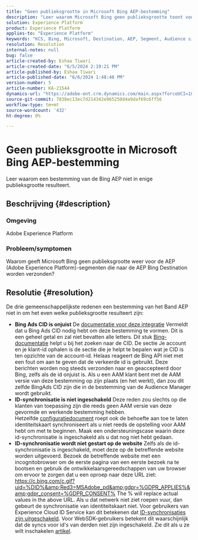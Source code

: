 ```yaml
---
title: "Geen publieksgrootte in Microsoft Bing AEP-bestemming"
description: "Leer waarom Microsoft Bing geen publieksgrootte toont voor het Adobe Experience Platform-segment (AEP) dat naar de Bing-bestemming AEP wordt verzonden."
solution: Experience Platform
product: Experience Platform
applies-to: "Experience Platform"
keywords: "KCS, Bing, Microsoft, Destination, AEP, Segment, Audience size, "
resolution: Resolution
internal-notes: null
bug: false
article-created-by: Eshaa Tiwari
article-created-date: "6/5/2024 2:19:21 PM"
article-published-by: Eshaa Tiwari
article-published-date: "6/6/2024 1:48:48 PM"
version-number: 5
article-number: KA-21544
dynamics-url: "https://adobe-ent.crm.dynamics.com/main.aspx?forceUCI=1&pagetype=entityrecord&etn=knowledgearticle&id=d397ac96-4623-ef11-840b-6045bd026dc7"
source-git-commit: 7838ec13ec7d214342e965250d4a9daf69c6ff56
workflow-type: tm+mt
source-wordcount: '432'
ht-degree: 0%

---
```


# Geen publieksgrootte in Microsoft Bing AEP-bestemming


Leer waarom een bestemming van de Bing AEP niet in enige publieksgrootte resulteert.

## Beschrijving {#description}


### <b>Omgeving</b>

Adobe Experience Platform

### <b>Probleem/symptomen</b>

Waarom geeft Microsoft Bing geen publieksgrootte weer voor de AEP (Adobe Experience Platform)-segmenten die naar de AEP Bing Destination worden verzonden?


## Resolutie {#resolution}


De drie gemeenschappelijkste redenen een bestemming van het Band AEP niet in om het even welke publieksgrootte resulteert zijn:

- <b>Bing Ads CID is onjuist</b>    De [documentatie voor deze integratie](https://experienceleague.adobe.com/docs/experience-platform/destinations/catalog/advertising/bing.html?lang=en) Vermeldt dat u Bing Ads CID nodig hebt om deze bestemming te vormen. Dit is een geheel getal en zal niet<b> </b>bevatten alle letters. Dit stuk [Bing-documentatie](https://learn.microsoft.com/en-us/advertising/guides/get-started?view=bingads-13) helpt u bij het zoeken naar de CID. De sectie Je account en je klant-id ophalen is de sectie die je helpt te bepalen wat je CID is ten opzichte van de account-id.
Helaas reageert de Bing API niet met een fout om aan te geven dat de verkeerde id is gebruikt. Deze berichten worden nog steeds verzonden naar en geaccepteerd door Bing, zelfs als de id onjuist is. Als u een AAM klant bent met de AAM versie van deze bestemming op zijn plaats (en het werkt), dan zou dit zelfde BingAds CID zijn die in de bestemming van de Audience Manager wordt gebruikt.
- <b>ID-synchronisatie is niet ingeschakeld</b>    Deze reden zou slechts op die klanten van toepassing zijn die reeds geen AAM versie van deze gevormde en werkende bestemming hebben. Hetzelfde [configuratiedocument](https://experienceleague.adobe.com/docs/experience-platform/destinations/catalog/advertising/bing.html?lang=en) roept ook de behoefte aan toe te laten identiteitskaart synchroniseert als u niet reeds de opstelling voor AAM hebt om met te beginnen. Maak een ondersteuningscase waarin deze id-synchronisatie is ingeschakeld als u dat nog niet hebt gedaan.
- <b>ID-synchronisatie wordt niet gestart op de website</b>
Zelfs als de id-synchronisatie is ingeschakeld, moet deze op de betreffende website worden uitgevoerd. Bezoek de betreffende website met een incognitobrowser om de eerste pagina van een eerste bezoek na te bootsen en gebruik de ontwikkelaarsgereedschappen van uw browser om ervoor te zorgen dat u een oproep naar deze URL ziet: https://c.bing.com/c.gif?uid=%DID%&amp;Red3=MSAdobe_pd&amp;gdpr=%GDPR_APPLIES%&amp;gdpr_consent=%GDPR_CONSENT% The % will replace actual values in the above URL.
Als u dat netwerk niet ziet roepen vuur, dan gebeurt de synchronisatie van identiteitskaart niet. Voor gebruikers van Experience Cloud ID Service kan dit betekenen dat [ID-synchronisaties zijn uitgeschakeld](https://experienceleague.adobe.com/docs/id-service/using/id-service-api/configurations/disableidsync.html?lang=en). Voor WebSDK-gebruikers betekent dit waarschijnlijk dat de syncs voor id&#39;s van derden niet zijn ingeschakeld. Zie dit als u ze wilt inschakelen [artikel](https://experienceleague.adobe.com/docs/experience-cloud-kcs/kbarticles/KA-20248.html?lang=en).


